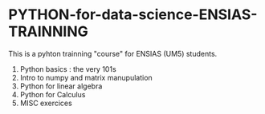 # PYTHON-for-data-science-ENSIAS-TRAINNING
This is a pyhton trainning "course" for ENSIAS (UM5) students.

1. Python basics : the very 101s
2. Intro to numpy and matrix manupulation
3. Python for linear algebra
4. Python for Calculus
5. MISC exercices
